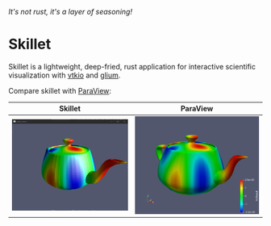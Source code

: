 
*It's not rust, it's a layer of seasoning!*

# Skillet

Skillet is a lightweight, deep-fried, rust application for interactive scientific visualization with [vtkio](https://github.com/elrnv/vtkio) and [glium](https://github.com/glium/glium).

Compare skillet with [ParaView](https://www.paraview.org/):

| Skillet                     | ParaView               |
| -----------                 | -----------            |
| ![](doc/skillet-teapot.png) | ![](doc/pv-teapot.png) |

